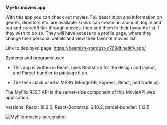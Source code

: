 

**MyFlix movies app**

With this app you can check out movies. Full description and information on genres, directors etc. are available.
Users can create an account, log in and out and search/filter through movies, then add them to their favourite list if they wish to do so. 
They will have access to a profile page, where they change their personal details and view their favorite movies list.


Link to deployed page: https://beamish-stardust-c769df.netlify.app/


Systems and programs used

* This app is written in React, uses Bootstrap for the design and layout, and Parcel-bundler to package it up.

* The tech stack used is MERN (MongoDB, Express, React, and Node.js).


The MyFlix REST API is the server-side component of this MovieAPI web application.

Versions: React: 18.2.0, React-Bootstrap: 2.10.2, parcel-bundler: 1.12.5

![MyFlix-movies-screenshot](/Meet-app-screenshot.JPG)